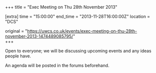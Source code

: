 +++
title = "Exec Meeting on Thu 28th November 2013"

[extra]
time = "15:00:00"
end_time = "2013-11-28T16:00:00Z"
location = "DCS"

original = "https://uwcs.co.uk/events/exec-meeting-on-thu-28th-november-2013-1474489085795/"    
+++

Open to everyone; we will be discussing upcoming events and any ideas people have.

An agenda will be posted in the forums beforehand.

